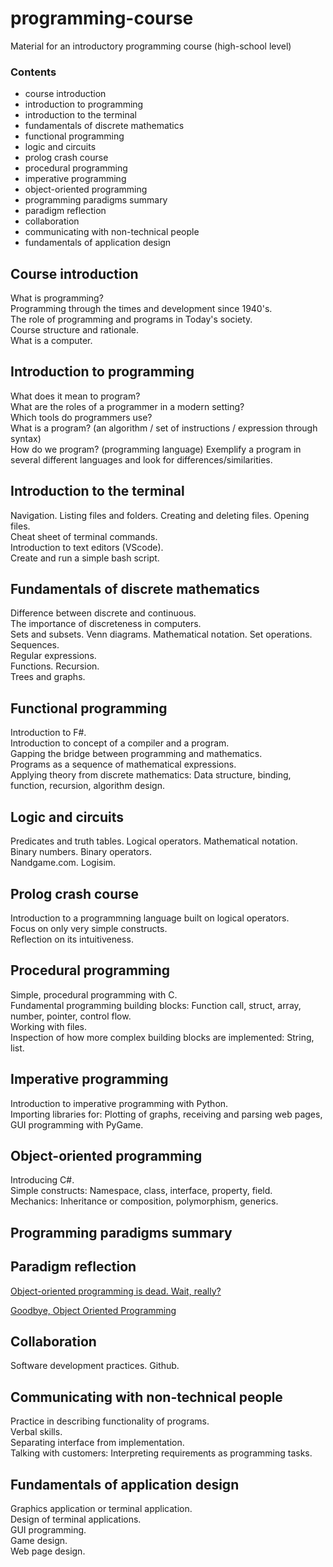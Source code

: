 # programming-course
Material for an introductory programming course (high-school level)

### Contents ###

* course introduction
* introduction to programming
* introduction to the terminal
* fundamentals of discrete mathematics
* functional programming
* logic and circuits
* prolog crash course
* procedural programming
* imperative programming
* object-oriented programming
* programming paradigms summary
* paradigm reflection
* collaboration
* communicating with non-technical people
* fundamentals of application design


## Course introduction ##

What is programming?<br>
Programming through the times and development since 1940's.<br>
The role of programming and programs in Today's society.<br>
Course structure and rationale.<br>
What is a computer.

## Introduction to programming ##

What does it mean to program?<br>
What are the roles of a programmer in a modern setting?<br>
Which tools do programmers use?<br>
What is a program? (an algorithm / set of instructions / expression through syntax)<br>
How do we program? (programming language)
Exemplify a program in several different languages and look for differences/similarities.


## Introduction to the terminal ##

Navigation. Listing files and folders. Creating and deleting files. Opening files.<br>
Cheat sheet of terminal commands.<br>
Introduction to text editors (VScode).<br>
Create and run a simple bash script.


## Fundamentals of discrete mathematics ##

Difference between discrete and continuous.<br>
The importance of discreteness in computers.<br>
Sets and subsets. Venn diagrams. Mathematical notation. Set operations. Sequences.<br>
Regular expressions.<br>
Functions. Recursion.<br>
Trees and graphs.


## Functional programming ##

Introduction to F#.<br>
Introduction to concept of a compiler and a program.<br>
Gapping the bridge between programming and mathematics.<br>
Programs as a sequence of mathematical expressions.<br>
Applying theory from discrete mathematics: Data structure, binding, function, recursion, algorithm design.


## Logic and circuits ##

Predicates and truth tables. Logical operators. Mathematical notation.<br>
Binary numbers. Binary operators.<br>
Nandgame.com. Logisim.


## Prolog crash course ##

Introduction to a programmning language built on logical operators.<br>
Focus on only very simple constructs.<br>
Reflection on its intuitiveness.


## Procedural programming ##

Simple, procedural programming with C.<br>
Fundamental programming building blocks: Function call, struct, array, number, pointer, control flow.<br>
Working with files.<br>
Inspection of how more complex building blocks are implemented: String, list.


## Imperative programming ##

Introduction to imperative programming with Python.<br>
Importing libraries for: Plotting of graphs, receiving and parsing web pages, GUI programming with PyGame.


## Object-oriented programming ##

Introducing C#.<br>
Simple constructs: Namespace, class, interface, property, field.<br>
Mechanics: Inheritance or composition, polymorphism, generics.


## Programming paradigms summary ##



## Paradigm reflection ##

[Object-oriented programming is dead. Wait, really?](https://towardsdatascience.com/object-oriented-programming-is-dead-wait-really-db1f1f05cc44)

[Goodbye, Object Oriented Programming](https://cscalfani.medium.com/goodbye-object-oriented-programming-a59cda4c0e53)


## Collaboration ##

Software development practices. Github.


## Communicating with non-technical people ##

Practice in describing functionality of programs.<br>
Verbal skills.<br>
Separating interface from implementation.<br>
Talking with customers: Interpreting requirements as programming tasks.


## Fundamentals of application design ##

Graphics application or terminal application.<br>
Design of terminal applications.<br>
GUI programming.<br>
Game design.<br>
Web page design.<br>





